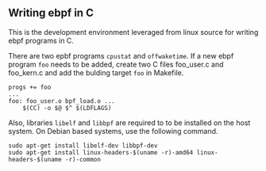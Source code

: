 Writing ebpf in C
-----------------

This is the development environment leveraged from linux source for writing
ebpf programs in C.

There are two epbf programs `cpustat` and `offwaketime`. If a new ebpf program
`foo` needs to be added, create two C files foo_user.c and foo_kern.c and add
the bulding target `foo` in Makefile.

	progs += foo
	...
	foo: foo_user.o bpf_load.o ...
		$(CC) -o $@ $^ $(LDFLAGS)

Also, libraries `libelf` and `libbpf` are required to to be installed on the
host system. On Debian based systems, use the following command.

	sudo apt-get install libelf-dev libbpf-dev
	sudo apt-get install linux-headers-$(uname -r)-amd64 linux-headers-$(uname -r)-common

